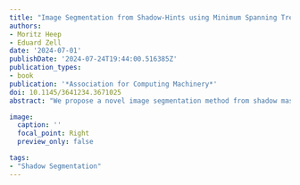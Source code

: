 ```yaml
---
title: "Image Segmentation from Shadow-Hints using Minimum Spanning Trees"
authors:
- Moritz Heep
- Eduard Zell
date: '2024-07-01'
publishDate: '2024-07-24T19:44:00.516385Z'
publication_types:
- book
publication: '*Association for Computing Machinery*'
doi: 10.1145/3641234.3671025
abstract: "We propose a novel image segmentation method from shadow masks. These shadow masks are used to detect outline points which are Delaunay triangulated. Our algorithm operates on these triangulations to close incomplete contours and create an image segmentation."

image:
  caption: ''
  focal_point: Right
  preview_only: false

tags:
- "Shadow Segmentation"
---
```

